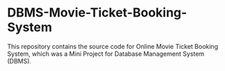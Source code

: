 # DBMS-Movie-Ticket-Booking-System
This repository contains the source code for Online Movie Ticket Booking System, which was a Mini Project for Database Management System (DBMS). 
